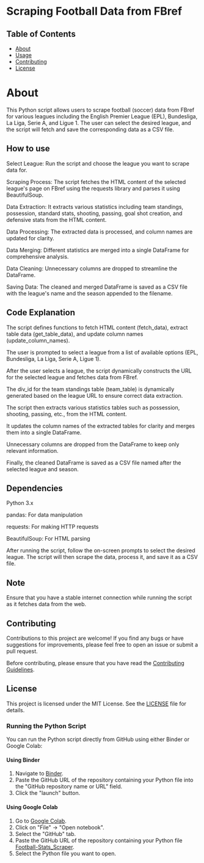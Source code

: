 # Scraping Football Data from FBref



## Table of Contents
- [About](#about)
- [Usage](#how-to-use)
- [Contributing](#contributing)
- [License](#license)

# About
This Python script allows users to scrape football (soccer) data from FBref for various leagues including the English Premier League (EPL), Bundesliga, La Liga, Serie A, and Ligue 1. The user can select the desired league, and the script will fetch and save the corresponding data as a CSV file.

## How to use
Select League: Run the script and choose the league you want to scrape data for.

Scraping Process: The script fetches the HTML content of the selected league's page on FBref using the requests library and parses it using BeautifulSoup.

Data Extraction: It extracts various statistics including team standings, possession, standard stats, shooting, passing, goal shot creation, and defensive stats from the HTML content.

Data Processing: The extracted data is processed, and column names are updated for clarity.

Data Merging: Different statistics are merged into a single DataFrame for comprehensive analysis.

Data Cleaning: Unnecessary columns are dropped to streamline the DataFrame.

Saving Data: The cleaned and merged DataFrame is saved as a CSV file with the league's name and the season appended to the filename.

## Code Explanation
The script defines functions to fetch HTML content (fetch_data), extract table data (get_table_data), and update column names (update_column_names).

The user is prompted to select a league from a list of available options (EPL, Bundesliga, La Liga, Serie A, Ligue 1).

After the user selects a league, the script dynamically constructs the URL for the selected league and fetches data from FBref.

The div_id for the team standings table (team_table) is dynamically generated based on the league URL to ensure correct data extraction.

The script then extracts various statistics tables such as possession, shooting, passing, etc., from the HTML content.

It updates the column names of the extracted tables for clarity and merges them into a single DataFrame.

Unnecessary columns are dropped from the DataFrame to keep only relevant information.

Finally, the cleaned DataFrame is saved as a CSV file named after the selected league and season.

## Dependencies
Python 3.x

pandas: For data manipulation

requests: For making HTTP requests

BeautifulSoup: For HTML parsing



After running the script, follow the on-screen prompts to select the desired league. The script will then scrape the data, process it, and save it as a CSV file.

## Note
Ensure that you have a stable internet connection while running the script as it fetches data from the web.


## Contributing
Contributions to this project are welcome! If you find any bugs or have suggestions for improvements, please feel free to open an issue or submit a pull request.

Before contributing, please ensure that you have read the [Contributing Guidelines](CONTRIBUTING.md).


## License
This project is licensed under the MIT License. See the [LICENSE](LICENSE) file for details.


### Running the Python Script

You can run the Python script directly from GitHub using either Binder or Google Colab:

#### Using Binder

1. Navigate to [Binder](https://mybinder.org/).
2. Paste the GitHub URL of the repository containing your Python file into the "GitHub repository name or URL" field.
3. Click the "launch" button.

#### Using Google Colab

1. Go to [Google Colab](https://colab.research.google.com/).
2. Click on "File" -> "Open notebook".
3. Select the "GitHub" tab.
4. Paste the GitHub URL of the repository containing your Python file [Football-Stats_Scraper](https://github.com/ezrarichard/Football-Stats-Scraper.git). 
5. Select the Python file you want to open.
